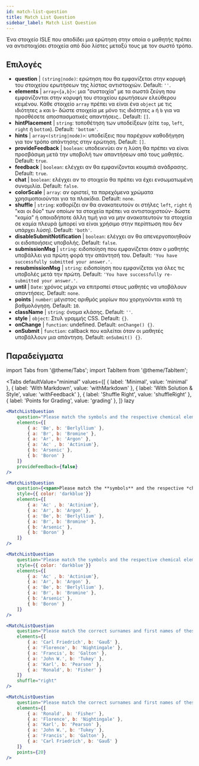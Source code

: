 ```yaml
---
id: match-list-question 
title: Match List Question
sidebar_label: Match List Question
---
```


Ένα στοιχείο ISLE που αποδίδει μια ερώτηση στην οποία ο μαθητής πρέπει να αντιστοιχίσει στοιχεία από δύο λίστες μεταξύ τους με τον σωστό τρόπο.

## Επιλογές

* __question__ | `(string|node)`: ερώτηση που θα εμφανίζεται στην κορυφή του στοιχείου ερωτήσεων της λίστας αντιστοιχιών. Default: `''`.
* __elements__ | `array<{a,b}>`: μια "συστοιχία" με τα σωστά ζεύγη που εμφανίζονται στην κορυφή του στοιχείου ερωτήσεων ελεύθερου κειμένου. Κάθε στοιχείο `array` πρέπει να είναι ένα `object` με τις ιδιότητες `a` και `b`- δώστε στοιχεία με μόνο τις ιδιότητες `a` ή `b` για να προσθέσετε αποσπασματικές απαντήσεις.. Default: `[]`.
* __hintPlacement__ | `string`: τοποθέτηση των υποδείξεων (είτε `top`, `left`, `right` ή `bottom`). Default: `'bottom'`.
* __hints__ | `array<(string|node)>`: υποδείξεις που παρέχουν καθοδήγηση για τον τρόπο απάντησης στην ερώτηση. Default: `[]`.
* __provideFeedback__ | `boolean`: υποδεικνύει αν η λύση θα πρέπει να είναι προσβάσιμη μετά την υποβολή των απαντήσεων από τους μαθητές. Default: `true`.
* __feedback__ | `boolean`: ελέγχει αν θα εμφανίζονται κουμπιά ανάδρασης. Default: `true`.
* __chat__ | `boolean`: ελέγχει αν το στοιχείο θα πρέπει να έχει ενσωματωμένη συνομιλία. Default: `false`.
* __colorScale__ | `array`: αν οριστεί, τα παρεχόμενα χρώματα χρησιμοποιούνται για τα πλακίδια. Default: `none`.
* __shuffle__ | `string`: καθορίζει αν θα ανακατευτούν οι στήλες `left`, `right` ή "και οι δύο" των οποίων τα στοιχεία πρέπει να αντιστοιχιστούν- δώστε "καμία" ή οποιαδήποτε άλλη τιμή για να μην ανακατευτούν τα στοιχεία σε καμία πλευρά (μπορεί να είναι χρήσιμο στην περίπτωση που δεν υπάρχει λύση). Default: `'both'`.
* __disableSubmitNotification__ | `boolean`: ελέγχει αν θα απενεργοποιηθούν οι ειδοποιήσεις υποβολής. Default: `false`.
* __submissionMsg__ | `string`: ειδοποίηση που εμφανίζεται όταν ο μαθητής υποβάλλει για πρώτη φορά την απάντησή του. Default: `'You have successfully submitted your answer.'`.
* __resubmissionMsg__ | `string`: ειδοποίηση που εμφανίζεται για όλες τις υποβολές μετά την πρώτη. Default: `'You have successfully re-submitted your answer.'`.
* __until__ | `Date`: χρόνος μέχρι να επιτραπεί στους μαθητές να υποβάλουν απαντήσεις. Default: `none`.
* __points__ | `number`: μέγιστος αριθμός μορίων που χορηγούνται κατά τη βαθμολόγηση. Default: `10`.
* __className__ | `string`: όνομα κλάσης. Default: `''`.
* __style__ | `object`: Στυλ γραμμής CSS. Default: `{}`.
* __onChange__ | `function`: undefined. Default: `onChange() {}`.
* __onSubmit__ | `function`: callback που καλείται όταν οι μαθητές υποβάλλουν μια απάντηση. Default: `onSubmit() {}`.


## Παραδείγματα

import Tabs from '@theme/Tabs';
import TabItem from '@theme/TabItem';

<Tabs
    defaultValue="minimal"
    values={[
        { label: 'Minimal', value: 'minimal' },
        { label: 'With Markdown', value: 'withMarkdown' },
        { label: 'With Solution & Style', value: 'withFeedback' },
        { label: 'Shuffle Right', value: 'shuffleRight' },
        { label: 'Points for Grading', value: 'grading' },
    ]}
    lazy
>

<TabItem value="minimal">

```jsx live
<MatchListQuestion
    question="Please match the symbols and the respective chemical element."
    elements={[
        { a: 'Be', b: 'Berlyllium' },
        { a: 'Br', b: 'Bromine' },
        { a: 'Ar', b: 'Argon' },
        { a: 'Ac' , b: 'Actinium'},
        { b: 'Arsenic' },
        { b: 'Boron' }
    ]}
    provideFeedback={false}
/>
```
</TabItem>

<TabItem value="withMarkdown">

```jsx live
<MatchListQuestion
    question={<span>Please match the **symbols** and the respective *chemical* element.</span>}
    style={{ color: 'darkblue'}}
    elements={[
        { a: 'Ac' , b: 'Actinium'},
        { a: 'Ar', b: 'Argon' },
        { a: 'Be', b: 'Berlyllium' },
        { a: 'Br', b: 'Bromine' },
        { b: 'Arsenic' },
        { b: 'Boron' }
    ]}
/>
```
</TabItem>

<TabItem value="withFeedback">

```jsx live
<MatchListQuestion
    question="Please match the symbols and the respective chemical element."
    style={{ color: 'darkblue'}}
    elements={[
        { a: 'Ac' , b: 'Actinium'},
        { a: 'Ar', b: 'Argon' },
        { a: 'Be', b: 'Berlyllium' },
        { a: 'Br', b: 'Bromine' },
        { b: 'Arsenic' },
        { b: 'Boron' }
    ]}
/>
```
</TabItem>

<TabItem value="shuffleRight">

```jsx live
<MatchListQuestion
    question="Please match the correct surnames and first names of these statisticians."
    elements={[
        { a: 'Carl Friedrich', b: 'Gauß' },
        { a: 'Florence', b: 'Nightingale' },
        { a: 'Francis', b: 'Galton' },
        { a: 'John W.', b: 'Tukey' },
        { a: 'Karl', b: 'Pearson' },
        { a: 'Ronald', b: 'Fisher' }
    ]}
    shuffle="right"
/>
```
</TabItem>

<TabItem value="grading">

```jsx live
<MatchListQuestion
    question="Please match the correct surnames and first names of these statisticians."
    elements={[
        { a: 'Ronald', b: 'Fisher' },
        { a: 'Florence', b: 'Nightingale' },
        { a: 'Karl', b: 'Pearson' },
        { a: 'John W.', b: 'Tukey' },
        { a: 'Francis', b: 'Galton' },
        { a: 'Carl Friedrich', b: 'Gauß' }
    ]}
    points={20}
/>
```
</TabItem>

</Tabs>
